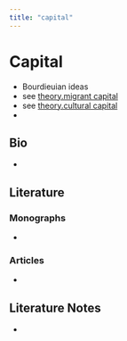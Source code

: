 ```yaml
---
title: "capital"
---
```


# Capital

- Bourdieuian ideas
- see [theory.migrant capital](008.TheoriesAndConcepts/theory.migrant%20capital.md)
- see [theory.cultural capital](008.TheoriesAndConcepts/theory.cultural%20capital.md)
- 
## Bio
- 

## Literature
### Monographs 
- 

### Articles 
- 

## Literature Notes
-